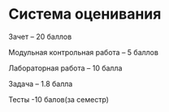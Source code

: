 # Система оценивания

Зачет – 20 баллов

Модульная контрольная работа – 5 баллов

Лабораторная работа – 10 балла

Задача – 1.8 балла

Тесты -10 балов(за семестр)

